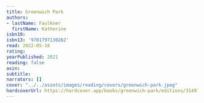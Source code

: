 ```yaml
---
title: Greenwich Park
authors:
- lastName: Faulkner
  firstName: Katherine
isbn10:
isbn13: '9781797130262'
read: 2022-05-18
rating:
yearPublished: 2021
reading: false
asin:
subtitle:
narrators: []
cover: "../../assets/images/reading/covers/greenwich-park.jpeg"
hardcoverUrl: https://hardcover.app/books/greenwich-park/editions/31497055
---
```

